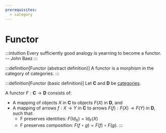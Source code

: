 ```yaml
---
prerequisites:
  - category
---
```


# Functor

:::intuition
Every sufficiently good analogy is yearning to become a functor.
-- John Baez
:::

:::definition[Functor (abstract definition)]
A functor is a morphism in the category of categories.
:::

:::definition[Functor (basic definition)]
Let $\mathbf{C}$ and $\mathbf{D}$ be [categories](category).

A functor $F: \mathbf{C} \to \mathbf{D}$ consists of:

* A mapping of objects $X$ in $\mathbf{C}$ to objects $F(X)$ in $\mathbf{D}$, and
* A mapping of arrows $f: X \to Y$ in $\mathbf{C}$ to arrows $F(f): F(X) \to F(Y)$ in $\mathbf{D}$, such that:
  * F preserves identities: $F(\text{Id}_X) = \text{Id}_F(X)$
  * F preserves composition: $F(f \circ g) = F(f) \circ F(g)$.
:::
